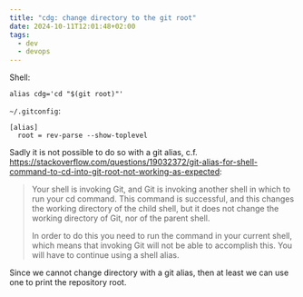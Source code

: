 ```yaml
---
title: "cdg: change directory to the git root"
date: 2024-10-11T12:01:48+02:00
tags:
  - dev
  - devops
---
```


Shell:

```shell
alias cdg='cd "$(git root)"'
```

`~/.gitconfig`:

```
[alias]
  root = rev-parse --show-toplevel
```

<!--more-->

Sadly it is not possible to do so with a git alias, c.f. https://stackoverflow.com/questions/19032372/git-alias-for-shell-command-to-cd-into-git-root-not-working-as-expected:

> Your shell is invoking Git, and Git is invoking another shell in which to run
> your cd command. This command is successful, and this changes the working
> directory of the child shell, but it does not change the working directory of
> Git, nor of the parent shell.
>
> In order to do this you need to run the command in your current shell, which
> means that invoking Git will not be able to accomplish this. You will have to
> continue using a shell alias.

Since we cannot change directory with a git alias, then at least we can use one
to print the repository root.
